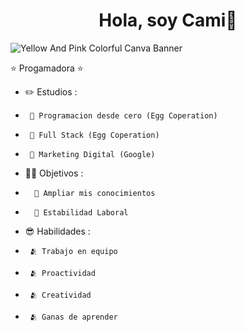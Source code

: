 <div align="center">
<h1 align="center">Hola, soy Cami👋</h1>
</div>


![Yellow And Pink Colorful Canva Banner](https://github.com/Camila-Saucedo23/Camila-Saucedo23/assets/126491337/1d1a7259-b2bc-417c-93de-871271ce891c)


 ⭐ Progamadora ⭐ 
 - ✏️ Estudios :
 -      📗 Programacion desde cero (Egg Coperation)
 -      📗 Full Stack (Egg Coperation)
 -      📗 Marketing Digital (Google)
 - 🧑‍🏫 Objetivos :
 -       🙌 Ampliar mis conocimientos
 -       🙌 Estabilidad Laboral
 -  😎 Habilidades :
 -      🫂 Trabajo en equipo
 -      🫂 Proactividad
 -      🫂 Creatividad
 -      🫂 Ganas de aprender              
<br>

